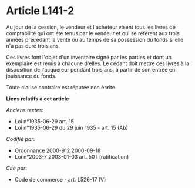 # Article L141-2

Au jour de la cession, le vendeur et l'acheteur visent tous les livres de comptabilité qui ont été tenus par le vendeur et
qui se réfèrent aux trois années précédant la vente ou au temps de sa possession du fonds si elle n'a pas duré trois ans.

Ces livres font l'objet d'un inventaire signé par les parties et dont un exemplaire est remis à chacune d'elles. Le cédant
doit mettre ces livres à la disposition de l'acquéreur pendant trois ans, à partir de son entrée en jouissance du fonds.

Toute clause contraire est réputée non écrite.

**Liens relatifs à cet article**

_Anciens textes_:

  - Loi n°1935-06-29 art. 15
  - Loi n°1935-06-29 du 29 juin 1935 - art. 15 (Ab)

_Codifié par_:

  - Ordonnance 2000-912 2000-09-18
  - Loi n°2003-7 2003-01-03 art. 50 I (ratification)

_Cité par_:

  - Code de commerce - art. L526-17 (V)
